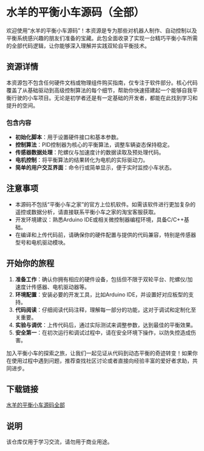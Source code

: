 # 水羊的平衡小车源码（全部）

欢迎使用“水羊的平衡小车源码”！本资源是专为那些对机器人制作、自动控制以及平衡系统感兴趣的朋友们准备的宝藏。此包全面收录了实现一台精巧平衡小车所需的全部代码逻辑，让你能够深入理解并实践双轮自平衡技术。

## 资源详情

本资源包不包含任何硬件文档或物理组件购买指南，仅专注于软件部分。核心代码覆盖了从基础驱动到高级控制算法的每个细节，帮助你快速搭建起一个能够自我平衡行驶的小车项目。无论是初学者还是有一定基础的开发者，都能在此找到学习和提升的空间。

### 包含内容

- **初始化脚本**：用于设置硬件接口和基本参数。
- **控制算法**：PID控制器为核心的平衡算法，调整车辆姿态保持稳定。
- **传感器数据处理**：陀螺仪与加速度计的数据读取及预处理代码。
- **电机控制**：将平衡算法的结果转化为电机的实际驱动力。
- **简单的用户交互界面**：命令行或简单显示，便于实时监控小车状态。

## 注意事项

- 本源码不包括“平衡小车之家”的官方上位机软件。如需该软件进行更加复杂的遥控或数据分析，请直接联系平衡小车之家的淘宝客服获取。
- 开发环境建议：熟悉Arduino IDE或相关微控制器编程环境，具备C/C++基础。
- 在编译和上传代码前，请确保你的硬件配置与提供的代码兼容，特别是传感器型号和电机驱动模块。

## 开始你的旅程

1. **准备工作**：确认你拥有相应的硬件设备，包括但不限于双轮平台、陀螺仪/加速度计传感器、电机驱动器等。
2. **环境配置**：安装必要的开发工具，比如Arduino IDE，并设置好对应板型的支持。
3. **代码阅读**：仔细阅读代码注释，理解每一部分的功能，这对于调试和定制化至关重要。
4. **实验与调优**：上传代码后，通过实际测试来调整参数，达到最佳的平衡效果。
5. **安全第一**：在初次运行和调试过程中，请在安全环境下操作，以防失控造成伤害。

加入平衡小车的探索之旅，让我们一起见证从代码到动态平衡的奇迹转变！如果你在使用过程中遇到问题，推荐查找社区讨论或者直接向经验丰富的爱好者求助，共同进步。

## 下载链接
[水羊的平衡小车源码全部](https://pan.quark.cn/s/90032cefa4ae)

## 说明

该仓库仅用于学习交流，请勿用于商业用途。
